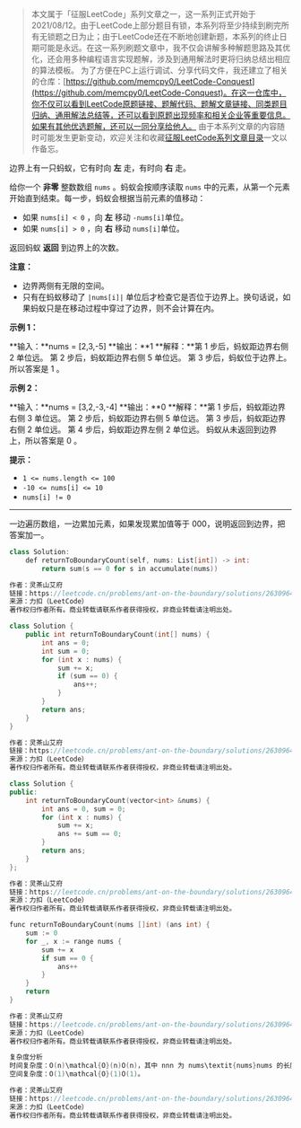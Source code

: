 > 本文属于「征服LeetCode」系列文章之一，这一系列正式开始于2021/08/12。由于LeetCode上部分题目有锁，本系列将至少持续到刷完所有无锁题之日为止；由于LeetCode还在不断地创建新题，本系列的终止日期可能是永远。在这一系列刷题文章中，我不仅会讲解多种解题思路及其优化，还会用多种编程语言实现题解，涉及到通用解法时更将归纳总结出相应的算法模板。
> <b></b>
> 为了方便在PC上运行调试、分享代码文件，我还建立了相关的仓库：[https://github.com/memcpy0/LeetCode-Conquest](https://github.com/memcpy0/LeetCode-Conquest)。在这一仓库中，你不仅可以看到LeetCode原题链接、题解代码、题解文章链接、同类题目归纳、通用解法总结等，还可以看到原题出现频率和相关企业等重要信息。如果有其他优选题解，还可以一同分享给他人。
> <b></b>
> 由于本系列文章的内容随时可能发生更新变动，欢迎关注和收藏[征服LeetCode系列文章目录](https://memcpy0.blog.csdn.net/article/details/119656559)一文以作备忘。

边界上有一只蚂蚁，它有时向 **左** 走，有时向 **右** 走。

给你一个 **非零** 整数数组 `nums` 。蚂蚁会按顺序读取 `nums` 中的元素，从第一个元素开始直到结束。每一步，蚂蚁会根据当前元素的值移动：

- 如果 `nums[i] < 0` ，向 **左** 移动 `-nums[i]`单位。
- 如果 `nums[i] > 0` ，向 **右** 移动 `nums[i]`单位。

返回蚂蚁 **返回** 到边界上的次数。

**注意：**

- 边界两侧有无限的空间。
- 只有在蚂蚁移动了 `|nums[i]|` 单位后才检查它是否位于边界上。换句话说，如果蚂蚁只是在移动过程中穿过了边界，则不会计算在内。

**示例 1：**

**输入：**nums = [2,3,-5]
**输出：**1
**解释：**第 1 步后，蚂蚁距边界右侧 2 单位远。
第 2 步后，蚂蚁距边界右侧 5 单位远。
第 3 步后，蚂蚁位于边界上。
所以答案是 1 。

**示例 2：**

**输入：**nums = [3,2,-3,-4]
**输出：**0
**解释：**第 1 步后，蚂蚁距边界右侧 3 单位远。
第 2 步后，蚂蚁距边界右侧 5 单位远。
第 3 步后，蚂蚁距边界右侧 2 单位远。
第 4 步后，蚂蚁距边界左侧 2 单位远。
蚂蚁从未返回到边界上，所以答案是 0 。

**提示：**

- `1 <= nums.length <= 100`
- `-10 <= nums[i] <= 10`
- `nums[i] != 0`

---
一边遍历数组，一边累加元素，如果发现累加值等于 000，说明返回到边界，把答案加一。

```cpp
class Solution:
    def returnToBoundaryCount(self, nums: List[int]) -> int:
        return sum(s == 0 for s in accumulate(nums))

作者：灵茶山艾府
链接：https://leetcode.cn/problems/ant-on-the-boundary/solutions/2630964/tong-ji-qian-zhui-he-zhong-de-0-de-ge-sh-fh1u/
来源：力扣（LeetCode）
著作权归作者所有。商业转载请联系作者获得授权，非商业转载请注明出处。

class Solution {
    public int returnToBoundaryCount(int[] nums) {
        int ans = 0;
        int sum = 0;
        for (int x : nums) {
            sum += x;
            if (sum == 0) {
                ans++;
            }
        }
        return ans;
    }
}

作者：灵茶山艾府
链接：https://leetcode.cn/problems/ant-on-the-boundary/solutions/2630964/tong-ji-qian-zhui-he-zhong-de-0-de-ge-sh-fh1u/
来源：力扣（LeetCode）
著作权归作者所有。商业转载请联系作者获得授权，非商业转载请注明出处。

class Solution {
public:
    int returnToBoundaryCount(vector<int> &nums) {
        int ans = 0, sum = 0;
        for (int x : nums) {
            sum += x;
            ans += sum == 0;
        }
        return ans;
    }
};

作者：灵茶山艾府
链接：https://leetcode.cn/problems/ant-on-the-boundary/solutions/2630964/tong-ji-qian-zhui-he-zhong-de-0-de-ge-sh-fh1u/
来源：力扣（LeetCode）
著作权归作者所有。商业转载请联系作者获得授权，非商业转载请注明出处。

func returnToBoundaryCount(nums []int) (ans int) {
	sum := 0
	for _, x := range nums {
		sum += x
		if sum == 0 {
			ans++
		}
	}
	return
}

作者：灵茶山艾府
链接：https://leetcode.cn/problems/ant-on-the-boundary/solutions/2630964/tong-ji-qian-zhui-he-zhong-de-0-de-ge-sh-fh1u/
来源：力扣（LeetCode）
著作权归作者所有。商业转载请联系作者获得授权，非商业转载请注明出处。

复杂度分析
时间复杂度：O(n)\mathcal{O}(n)O(n)，其中 nnn 为 nums\textit{nums}nums 的长度。
空间复杂度：O(1)\mathcal{O}(1)O(1)。

作者：灵茶山艾府
链接：https://leetcode.cn/problems/ant-on-the-boundary/solutions/2630964/tong-ji-qian-zhui-he-zhong-de-0-de-ge-sh-fh1u/
来源：力扣（LeetCode）
著作权归作者所有。商业转载请联系作者获得授权，非商业转载请注明出处。
```

